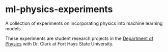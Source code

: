 # ml-physics-experiments

A collection of experiments on incorporating physics into machine learning models.


These experiments are student research projects in the [Department of Physics](https://www.fhsu.edu/physics/) with Dr. Clark at Fort Hays State
University.
